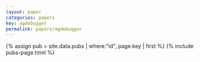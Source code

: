 ```yaml
---
layout: paper
categories: papers
key: agdebugger
permalink: papers/agdebugger
---
```


{% assign pub = site.data.pubs | where:"id", page.key | first %}
{% include pubs-page.html %}

